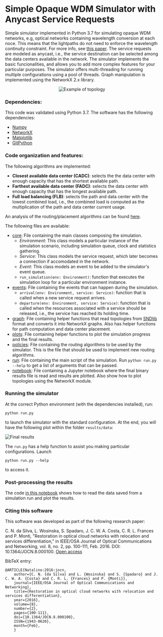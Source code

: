 # Simple Opaque WDM Simulator with Anycast Service Requests

Simple simulator implemented in Python 3.7 for simulating opaque WDM networks, e.g, optical networks containing wavelength conversion at each noce.
This means that the lightpaths do not need to enforce the wavelength continuity constraint.
For more info, see [this paper](https://ieeexplore.ieee.org/abstract/document/767791).
The service requests are modeled as anycast, i.e., the service destination can be selected among the data centers available in the network.
The simulator implements the basic funcionalities, and allows you to add more complex features for your particular purposes.
The simulator offers multi-threading for running multiple configurations using a pool of threads.
Graph manipulation is implemented using the NetworkX 2.x library.

<p align="center">
  <img src="./results/data/topology_nobel-us.svg" alt="Example of topology"/>
</p>

### Dependencies:

This code was validated using Python 3.7. The software has the following dependencies:

- [Numpy](https://numpy.org/)
- [NetworkX](https://networkx.github.io/)
- [Matplotlib](https://matplotlib.org/)
- [GitPython](https://gitpython.readthedocs.io/en/stable/)

### Code organization and features:

The following algorithms are implemented:
- **Closest available data center (CADC)**: selects the the data center with enough capacity that has the shortest available path.
- **Farthest available data center (FADC)**: selects the data center with enough capacity that has the longest available path.
- **Full load balancing (FLB)**: selects the path and data center with the lowest combined load, i.e., the combined load is computed as the multiplication of the path and data center current usage.

An analysis of the routing/placement algorithms can be found [here](https://ieeexplore.ieee.org/abstract/document/6294216).

The following files are available:

- [core](./core.py): File containing the main classes composing the simulation.
    - *Environment*: This class models a particular instance of the simulation scenario, including simulation queue, clock and statistics gathering.
    - *Service*: This class models the service request, which later becomes a connection if accomodated in the network.
    - *Event*: This class models an event to be added to the simulator's event queue.
    - ```run_simulation(env: Environment)```: function that executes the simulation loop for a particular environment instance.
- [events](./events.py): File containing the events that can happen during the simulation.
    - ```arrival(env: Environment, service: Service)```: function that is called when a new service request arrives.
    - ```departure(env: Environment, service: Service)```: function that is called when the resources associated with a service should be released, i.e., the service has reached its holding time.
- [graph](./graph.py): File containing helper functions that read topologies from [SNDlib](http://sndlib.zib.de/) format and converts it into NetworkX graphs. Also has helper functions for path computation and data center placement.
- [plots](./plots.py): File containing helper functions to plot the simulation progress and the final results.
- [policies](./policies.py): File containing the routing algorithms to be used by the simulator. This is the file that should be used to implement new routing algorithms.
- [run](./run.py): File containing the main script of the simulation. Run `python run.py --help` to get a list of arguments that can be passed.
- [notebook](reading-results.ipynb): File containing a Jupyter notebook where the final binary results file is read and results are plotted. Also show how to plot topologies using the NetworkX module.

### Running the simulator

At the correct Python environment (with the dependencies installed), run:

`python run.py`

to launch the simulator with the standard configuration. At the end, you will have the following plot within the folder `results/data`:

![Final results](results/data/final_results.svg)

The `run.py` has a help function to assist you making particular configurations. Launch

`python run.py --help`

to access it.

### Post-processing the results

The code <a href='./reading-results.ipynb'>in this notebook</a> shows how to read the data saved from a simulation run and plot the results.

### Citing this software

This software was developed as part of the following research paper:

C. N. da Silva, L. Wosinska, S. Spadaro, J. C. W. A. Costa, C. R. L. Frances and P. Monti, "Restoration in optical cloud networks with relocation and services differentiation," in IEEE/OSA Journal of Optical Communications and Networking, vol. 8, no. 2, pp. 100-111, Feb. 2016. DOI: 10.1364/JOCN.8.000100. [Open access](http://www.diva-portal.org/smash/record.jsf?pid=diva2%3A925332&dswid=-6552)

BibTeX entry:

~~~~
@ARTICLE{Natalino:2016:jocn,
    author={C. N. {da Silva} and L. {Wosinska} and S. {Spadaro} and J. C. W. A. {Costa} and C. R. L. {Frances} and P. {Monti}},
    journal={IEEE/OSA Journal of Optical Communications and Networking},
    title={Restoration in optical cloud networks with relocation and services differentiation},
    year={2016},
    volume={8},
    number={2},
    pages={100-111},
    doi={10.1364/JOCN.8.000100},
    ISSN={1943-0620},
    month={Feb},
    }
~~~~
